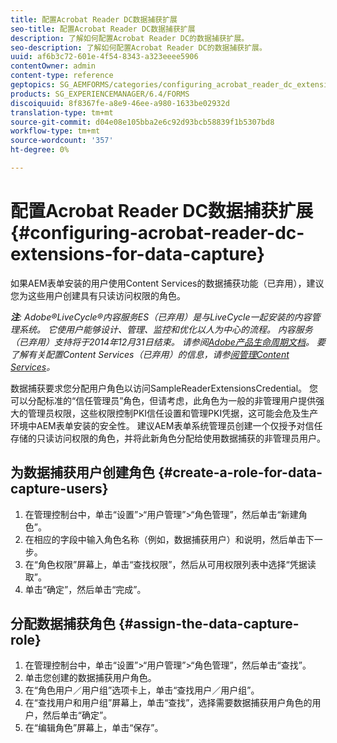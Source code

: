 ```yaml
---
title: 配置Acrobat Reader DC数据捕获扩展
seo-title: 配置Acrobat Reader DC数据捕获扩展
description: 了解如何配置Acrobat Reader DC的数据捕获扩展。
seo-description: 了解如何配置Acrobat Reader DC的数据捕获扩展。
uuid: af6b3c72-601e-4f54-8343-a323eeee5906
contentOwner: admin
content-type: reference
geptopics: SG_AEMFORMS/categories/configuring_acrobat_reader_dc_extensions
products: SG_EXPERIENCEMANAGER/6.4/FORMS
discoiquuid: 8f8367fe-a8e9-46ee-a980-1633be02932d
translation-type: tm+mt
source-git-commit: d04e08e105bba2e6c92d93bcb58839f1b5307bd8
workflow-type: tm+mt
source-wordcount: '357'
ht-degree: 0%

---
```



# 配置Acrobat Reader DC数据捕获扩展 {#configuring-acrobat-reader-dc-extensions-for-data-capture}

如果AEM表单安装的用户使用Content Services的数据捕获功能（已弃用），建议您为这些用户创建具有只读访问权限的角色。

***注&#x200B;**: Adobe®LiveCycle®内容服务ES（已弃用）是与LiveCycle一起安装的内容管理系统。 它使用户能够设计、管理、监控和优化以人为中心的流程。 内容服务（已弃用）支持将于2014年12月31日结束。 请参阅[Adobe产品生命周期文档](https://www.adobe.com/support/products/enterprise/eol/eol_matrix.html)。 要了解有关配置Content Services（已弃用）的信息，请参[阅管理Content Services](https://help.adobe.com/en_US/livecycle/9.0/admin_contentservices.pdf)。*

数据捕获要求您分配用户角色以访问SampleReaderExtensionsCredential。 您可以分配标准的“信任管理员”角色，但请考虑，此角色为一般的非管理用户提供强大的管理员权限，这些权限控制PKI信任设置和管理PKI凭据，这可能会危及生产环境中AEM表单安装的安全性。 建议AEM表单系统管理员创建一个仅授予对信任存储的只读访问权限的角色，并将此新角色分配给使用数据捕获的非管理员用户。

## 为数据捕获用户创建角色 {#create-a-role-for-data-capture-users}

1. 在管理控制台中，单击“设置”>“用户管理”>“角色管理”，然后单击“新建角色”。
1. 在相应的字段中输入角色名称（例如，数据捕获用户）和说明，然后单击下一步。
1. 在“角色权限”屏幕上，单击“查找权限”，然后从可用权限列表中选择“凭据读取”。
1. 单击“确定”，然后单击“完成”。

## 分配数据捕获角色 {#assign-the-data-capture-role}

1. 在管理控制台中，单击“设置”>“用户管理”>“角色管理”，然后单击“查找”。
1. 单击您创建的数据捕获用户角色。
1. 在“角色用户／用户组”选项卡上，单击“查找用户／用户组”。
1. 在“查找用户和用户组”屏幕上，单击“查找”，选择需要数据捕获用户角色的用户，然后单击“确定”。
1. 在“编辑角色”屏幕上，单击“保存”。

